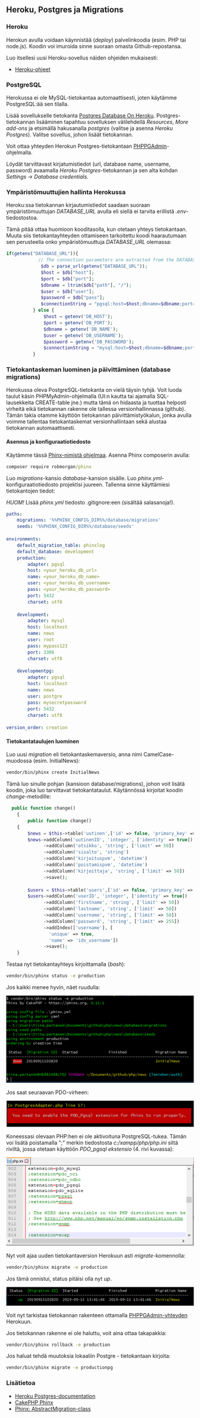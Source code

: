 ## Heroku, Postgres ja Migrations

### Heroku

Herokun avulla voidaan käynnistää (*deploy*) palvelinkoodia (esim. PHP tai node.js). Koodin voi imuroida sinne suoraan omasta Github-repostansa. 

Luo itsellesi uusi Heroku-sovellus näiden ohjeiden mukaisesti:

- [Heroku-ohjeet](../github/heroku.html)

### PostgreSQL

Herokussa ei ole MySQL-tietokantaa automaattisesti, joten käytämme PostgreSQL:ää sen tilalla.

Lisää sovellukselle tietokanta [Postgres Database On Heroku](https://docs.appery.io/docs/apiexpress-databaseconnection-heroku-postgres). Postgres-tietokannan lisääminen tapahtuu sovelluksen välilehdellä *Resources*, *More add-ons* ja etsimällä hakusanalla *postgres* (valitse ja asenna *Heroku Postgres*). Valitse sovellus, johon lisäät tietokannan.

Voit ottaa yhteyden Herokun Postgres-tietokantaan [PHPPGAdmin](../docker/postgres-heroku.html)-ohjelmalla.

Löydät tarvittavast kirjatumistiedot (url, database name, username, password) avaamalla *Heroku Postgres*-tietokannan ja sen alta kohdan *Settings* -> *Database credentials*.

### Ympäristömuuttujien hallinta Herokussa

Heroku:ssa tietokannan kirjautumistiedot saadaan suoraan ympäristömuuttujan *DATABASE_URL* avulla eli siellä ei tarvita erillistä *.env*-tiedostostoa.

Tämä pitää ottaa huomioon kooditasolla, kun otetaan yhteys tietokantaan. Muuta siis tietokantayhteyden ottamiseen tarkoitettu koodi haarautumaan sen perusteella onko ympäristömuuttuja *DATABASE_URL* olemassa:

```php
if(getenv("DATABASE_URL")){
            // The connection parameters are extracted from the DATABASE_URL environment variable
             $db = parse_url(getenv("DATABASE_URL"));
             $host = $db["host"];
             $port = $db["port"];
             $dbname = ltrim($db["path"], "/");
             $user = $db["user"];
             $password = $db["pass"];
             $connectionString = "pgsql:host=$host;dbname=$dbname;port=$port";
          } else {
              $host = getenv('DB_HOST');
              $port = getenv('DB_PORT');
              $dbname = getenv('DB_NAME');
              $user = getenv('DB_USERNAME');
              $password = getenv('DB_PASSWORD');
              $connectionString = "mysql:host=$host;dbname=$dbname;port=$port;charset=utf8";
          }
```

### Tietokantaskeman luominen ja päivittäminen (database migrations)

Herokussa oleva PostgreSQL-tietokanta on vielä täysin tyhjä. Voit luoda taulut käsin PHPMyAdmin-ohjelmalla (UI:n kautta tai ajamalla SQL-lausekkeita CREATE-table jne.) mutta tämä on hidaasta ja tuottaa helposti virheitä eikä tietokannan rakenne ole tallessa versionhallinnassa (github). Tämän takia otamme käyttöön tietokannan päivittämistyökalun, jonka avulla voimme tallentaa tietokantaskemat versionhallintaan sekä alustaa tietokannan automaattisesti.

#### Asennus ja konfiguraatiotiedosto

Käytämme tässä [Phinx-nimistä ohjelmaa](http://phinx.org). Asenna Phinx composerin avulla:

```cmd
composer require robmorgan/phinx
```

Luo *migrations*-kansio *database*-kansion sisälle. Luo *phinx.yml*-konfiguraatiotiedosto projektisi juureen. Tallenna sinne käyttämiesi tietokantojen tiedot:

*HUOM!* Lisää *phinx.yml* tiedosto .gitignore:een (sisältää salasanoja!).

```yml
paths:
    migrations: '%%PHINX_CONFIG_DIR%%/database/migrations'
    seeds: '%%PHINX_CONFIG_DIR%%/database/seeds'

environments:
    default_migration_table: phinxlog
    default_database: development
    production:
        adapter: pgsql
        host: <your_heroku_db_url>
        name: <your_heroku_db_name>
        user: <your_heroku_db_username>
        pass: <your_heroku_db_password>
        port: 5432
        charset: utf8

    development:
        adapter: mysql
        host: localhost
        name: news
        user: root
        pass: mypass123
        port: 3306
        charset: utf8

    developmentpg:
        adapter: pgsql
        host: localhost
        name: news
        user: postgre
        pass: mysecretpassword
        port: 5432
        charset: utf8

version_order: creation
```

#### Tietokantataulujen luominen

Luo uusi *migration* eli tietokantaskemaversio, anna nimi CamelCase-muodossa (esim. InitialNews):

```cmd
vendor/bin/phinx create InitialNews
```

Tämä luo sinulle pohjan (kansioon database/migrations), johon voit lisätä koodin, joka luo tarvittavat tietokantataulut. Käytännössä kirjoitat koodin *change*-metodille:

```php
  public function change()
    {
        public function change()
    {
        $news = $this->table('uutinen',['id' => false, 'primary_key' => ['uutinenID']]);
        $news->addColumn('uutinenID', 'integer', ['identity' => true])
              ->addColumn('otsikko', 'string', ['limit' => 50])
              ->addColumn('sisalto', 'string')
              ->addColumn('kirjoituspvm', 'datetime')
              ->addColumn('poistamispvm', 'datetime')
              ->addColumn('kirjoittaja', 'string', ['limit' => 50])
              ->save();

        $users = $this->table('users',['id' => false, 'primary_key' => ['userID']]);
        $users->addColumn('userID', 'integer', ['identity' => true])
              ->addColumn('firstname', 'string', ['limit' => 50])
              ->addColumn('lastname', 'string', ['limit' => 50])
              ->addColumn('username', 'string', ['limit' => 50])
              ->addColumn('password', 'string', ['limit' => 255])
              ->addIndex(['username'], [
                'unique' => true,
                'name' => 'idx_username'])
              ->save();
    }
```

Testaa nyt tietokantayhteys kirjoittamalla (*bash*):

```bash
vendor/bin/phinx status -e production
```

Jos kaikki menee hyvin, näet ruudulla:

![Migration status](img/db_migration.PNG)

Jos saat seuraavan PDO-virheen:

![PDO virhe](img/PDO_pg_error.PNG)

Koneessasi olevaan PHP:hen ei ole aktivoituna PostgreSQL-tukea. Tämän voi lisätä poistamalla ";" merkin tiedostosta *c:/xampp/php/php.ini* siltä riviltä, jossa otetaan käyttöön *PDO_pgsql ekstensio* (4. rivi kuvassa):

![PDO_pgsql aktivointi](img/php_ini_pg.PNG)

Nyt voit ajaa uuden tietokantaversion Herokuun asti *migrate*-komennolla:

```bash
vendor/bin/phinx migrate -e production
```

Jos tämä onnistui, status pitäisi olla nyt *up*.

![Migration ok](img/migration_ok.PNG)

Voit nyt tarkistaa tietokannan rakenteen ottamalla [PHPPGAdmin-yhteyden](../docker/heroku-postgres.md) Herokuun.

Jos tietokannan rakenne ei ole haluttu, voit aina ottaa takapakkia:

```bash
vendor/bin/phinx rollback -e production
```

Jos haluat tehdä muutoksia lokaaliin Postgre - tietokantaan kirjoita:

```bash
vendor/bin/phinx migrate -e productionpg
```

### Lisätietoa

- [Heroku Postgres-documentation](https://devcenter.heroku.com/articles/heroku-postgresql)
- [CakePHP Phinx](https://book.cakephp.org/3.0/en/phinx)
- [Phinx: AbstractMigration-class](http://docs.phinx.org/en/latest/migrations.html#the-abstractmigration-class)